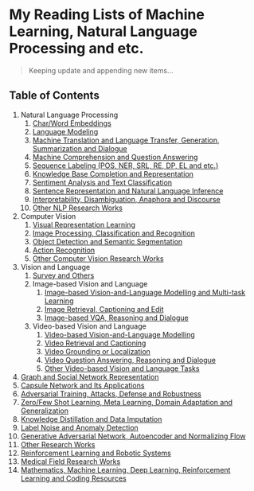 # My Reading Lists of Machine Learning, Natural Language Processing and etc.

> Keeping update and appending new items...

## Table of Contents
1. Natural Language Processing
    1. [Char/Word Embeddings](/readme/nlp/emb.md)
    2. [Language Modeling](/readme/nlp/language_modeling.md)
    3. [Machine Translation and Language Transfer, Generation, Summarization and Dialogue](/readme/nlp/machine_translation.md)
    4. [Machine Comprehension and Question Answering](/readme/nlp/machine_comprehension.md)
    5. [Sequence Labeling (POS, NER, SRL, RE, DP, EL and etc.)](/readme/nlp/sequence_labeling.md)
    6. [Knowledge Base Completion and Representation](/readme/nlp/kb_completion.md)
    7. [Sentiment Analysis and Text Classification](/readme/nlp/classification.md)
    8. [Sentence Representation and Natural Language Inference](/readme/nlp/sent_emb_nli.md)
    9. [Interpretability, Disambiguation, Anaphora and Discourse](/readme/nlp/interpretability.md)
    10. [Other NLP Research Works](/readme/nlp/others.md)
2. Computer Vision
    1. [Visual Representation Learning](/readme/cv/vision_pretraining.md)
    2. [Image Processing, Classification and Recognition](/readme/cv/processing_classification.md)
    3. [Object Detection and Semantic Segmentation](/readme/cv/detection_segmentation.md)
    4. [Action Recognition](/readme/cv/action_recog.md)
    5. [Other Computer Vision Research Works](/readme/cv/others.md)
3. Vision and Language
    1. [Survey and Others](/readme/grounding/others.md)
    2. Image-based Vision and Language
        1. [Image-based Vision-and-Language Modelling and Multi-task Learning](/readme/grounding/image/vision_language.md)
        2. [Image Retrieval, Captioning and Edit](/readme/grounding/image/retrieval_captioning.md)
        3. [Image-based VQA, Reasoning and Dialogue](/readme/grounding/image/vqa_dialogue.md)
    3. Video-based Vision and Language
        1. [Video-based Vision-and-Language Modelling](/readme/grounding/video/vision_language.md)
        2. [Video Retrieval and Captioning](/readme/grounding/video/video_retrieval_captioning.md)
        3. [Video Grounding or Localization](/readme/grounding/video/video_grounding.md)
        4. [Video Question Answering, Reasoning and Dialogue](/readme/grounding/video/vqa_dialogue.md)
        5. [Other Video-based Vision and Language Tasks](/readme/grounding/video/others.md)
4. [Graph and Social Network Representation](/readme/graphs.md)
5. [Capsule Network and Its Applications](/readme/capsule.md)
6. [Adversarial Training, Attacks, Defense and Robustness](/readme/at_attack_defense_robustness.md)
7. [Zero/Few Shot Learning, Meta Learning, Domain Adaptation and Generalization](/readme/meta.md)
8. [Knowledge Distillation and Data Imputation](/readme/distill_imputation.md)
9. [Label Noise and Anomaly Detection](/readme/label_noise_anomaly.md)
10. [Generative Adversarial Network, Autoencoder and Normalizing Flow](/readme/GAN_AE_NF.md)
11. [Other Research Works](/readme/others.md)
12. [Reinforcement Learning and Robotic Systems](/readme/rl_and_robotics.md)
13. [Medical Field Research Works](/readme/medical.md)
14. [Mathematics, Machine Learning, Deep Learning, Reinforcement Learning and Coding Resources](/readme/resources.md)
